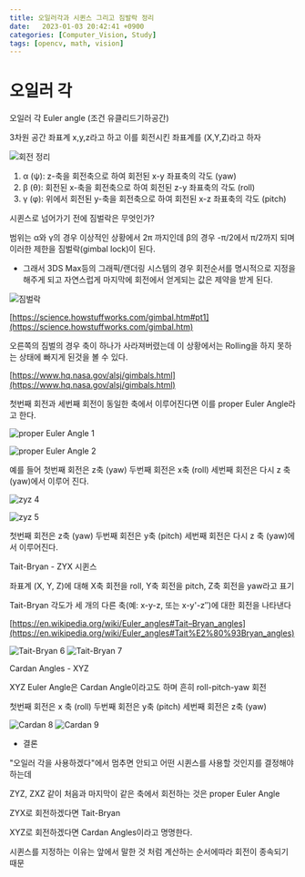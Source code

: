 ```yaml
---
title: 오일러각과 시퀸스 그리고 짐발락 정리
date:   2023-01-03 20:42:41 +0900
categories: [Computer_Vision, Study]
tags: [opencv, math, vision]
---
```


# 오일러 각

오일러 각 Euler angle (조건 유클리드기하공간)

3차원 공간 좌표계 x,y,z라고 하고 이를 회전시킨 좌표계를 (X,Y,Z)라고 하자

![회전 정리](https://user-images.githubusercontent.com/85277660/210350985-ebe491c2-c784-4a85-806c-e13d06dd23e7.png)

1. α (ψ): z-축을 회전축으로 하여 회전된 x-y 좌표축의 각도 (yaw)
2. β (θ): 회전된 x-축을 회전축으로 하여 회전된 z-y 좌표축의 각도 (roll)
3. γ (φ): 위에서 회전된 y-축을 회전축으로 하여 회전된 x-z 좌표축의 각도 (pitch)

시퀸스로 넘어가기 전에 짐벌락은 무엇인가?

범위는 α와 γ의 경우 이상적인 상황에서 2π 까지인데 β의 경우 -π/2에서 π/2까지 되며 이러한 제한을 짐벌락(gimbal lock)이 된다.

- 그래서 3DS Max등의 그래픽/랜더링 시스템의 경우 회전순서를 명시적으로 지정을 해주게 되고 자연스럽게 마지막에 회전에서 얻게되는 값은 제약을 받게 된다.

![짐벌락](https://user-images.githubusercontent.com/85277660/210351031-0cb00e68-72ee-45ec-bffb-70a354409877.png)


[https://science.howstuffworks.com/gimbal.htm#pt1](https://science.howstuffworks.com/gimbal.htm)

오른쪽의 짐벌의 경우 축이 하나가 사라져버렸는데 이 상황에서는 Rolling을 하지 못하는 상태에 빠지게 된것을 볼 수 있다.

[https://www.hq.nasa.gov/alsj/gimbals.html](https://www.hq.nasa.gov/alsj/gimbals.html)

첫번째 회전과 세번째 회전이 동일한 축에서 이루어진다면 이를 proper Euler Angle라고 한다.

![proper Euler Angle 1](https://user-images.githubusercontent.com/85277660/210351097-db774a18-9f4f-4e25-a4c0-632dcd389407.png)

![proper Euler Angle 2](https://user-images.githubusercontent.com/85277660/210351198-bf572697-6934-47e7-8395-b57e55de8dbb.png)

예를 들어 첫번째 회전은 z축 (yaw) 두번째 회전은 x축 (roll) 세번째 회전은 다시 z 축 (yaw)에서 이루어 진다. 

![zyz 4](https://user-images.githubusercontent.com/85277660/210351248-26bbd1f0-4ba1-4023-9edc-6e3ff5bdf46c.png)

![zyz 5](https://user-images.githubusercontent.com/85277660/210351271-ba04c031-395a-489c-b51d-954672b7b68c.png)

첫번째 회전은 z축 (yaw) 두번째 회전은 y축 (pitch) 세번째 회전은 다시 z 축 (yaw)에서 이루어진다.

Tait-Bryan - ZYX 시퀸스

좌표계 (X, Y, Z)에 대해 X축 회전을 roll, Y축 회전을 pitch, Z축 회전을 yaw라고 표기

Tait-Bryan 각도가 세 개의 다른 축(예: x-y-z, 또는 x-y'-z″)에 대한 회전을 나타낸다

[https://en.wikipedia.org/wiki/Euler_angles#Tait–Bryan_angles](https://en.wikipedia.org/wiki/Euler_angles#Tait%E2%80%93Bryan_angles)

![Tait-Bryan 6](https://user-images.githubusercontent.com/85277660/210351374-3ddc93e8-4347-48ec-a0f9-c156f6ac0558.png)
![Tait-Bryan 7](https://user-images.githubusercontent.com/85277660/210351379-b5e1af86-3f25-4f2b-bf60-706cfc011661.png)

Cardan Angles - XYZ

XYZ Euler Angle은 Cardan Angle이라고도 하며 흔히 roll-pitch-yaw 회전

첫번째 회전은 x 축 (roll) 두번째 회전은 y축 (pitch) 세번째 회전은 z축 (yaw)

![Cardan 8](https://user-images.githubusercontent.com/85277660/210351428-48de4245-7e84-4cce-99d6-754932d099fa.png)
![Cardan 9](https://user-images.githubusercontent.com/85277660/210351437-f35405d6-2af8-4664-bdac-0dfe38510ea6.png)

- 결론

"오일러 각을 사용하겠다"에서 멈추면 안되고 어떤 시퀸스를 사용할 것인지를 결정해야하는데

ZYZ, ZXZ 같이 처음과 마지막이 같은 축에서 회전하는 것은 proper Euler Angle

ZYX로 회전하겠다면 Tait-Bryan

XYZ로 회전하겠다면 Cardan Angles이라고 명명한다.

시퀸스를 지정하는 이유는 앞에서 말한 것 처럼 계산하는 순서에따라 회전이 종속되기 때문